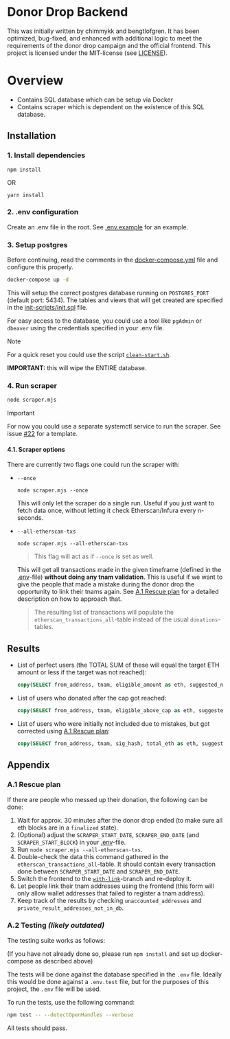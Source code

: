 # Donor Drop Backend

This was initially written by chimmykk and bengtlofgren. It has been optimized, bug-fixed, and enhanced with additional logic to meet the requirements of the donor drop campaign and the official frontend. This project is licensed under the MIT-license (see [LICENSE](./LICENSE)).

# Overview

- Contains SQL database which can be setup via Docker
- Contains scraper which is dependent on the existence of this SQL database.

## Installation

### 1. Install dependencies
```
npm install
```

OR

```
yarn install
```

### 2. .env configuration
Create an .env file in the root. See [.env.example](.env.example) for an example.

### 3. Setup postgres

Before continuing, read the comments in the [docker-compose.yml](./docker-compose.yml) file and configure this properly.

```bash
docker-compose up -d
```

This will setup the correct postgres database running on `POSTGRES_PORT` (default port: 5434). The tables and views that will get created are specified in the [init-scripts/init.sql](./init-scripts/init.sql) file.

For easy access to the database, you could use a tool like `pgAdmin` or `dbeaver` using the credentials specified in your .env file.

> [!NOTE]
>
> For a quick reset you could use the script [`clean-start.sh`](./clean-start.sh).
> 
> **IMPORTANT:** this will wipe the ENTIRE database.


### 4. Run scraper

```bash
node scraper.mjs
```

> [!IMPORTANT]
>
> For now you could use a separate systemctl service to run the scraper. See issue [#22](https://github.com/zenodeapp/donor-drop-backend/issues/22) for a template.

#### 4.1. Scraper options

There are currently two flags one could run the scraper with:

- `--once`

  ```
  node scraper.mjs --once
  ```

  This will only let the scraper do a single run. Useful if you just want to fetch data once, without letting it check Etherscan/Infura every n-seconds.


- `--all-etherscan-txs`

  ```
  node scraper.mjs --all-etherscan-txs
  ```
  
  > This flag will act as if `--once` is set as well.

  This will get all transactions made in the given timeframe (defined in the [.env](./.env.example)-file) **without doing any tnam validation**. This is useful if we want to give the people that made a mistake during the donor drop the opportunity to link their tnams again. See [A.1 Rescue plan](#a1-rescue-plan) for a detailed description on how to approach that.

  > The resulting list of transactions will populate the `etherscan_transactions_all`-table instead of the usual `donations`-tables.

## Results

- List of perfect users (the TOTAL SUM of these will equal the target ETH amount or less if the target was not reached):

  ```sql
  copy(SELECT from_address, tnam, eligible_amount as eth, suggested_nam FROM private_result_eligible_addresses_finalized_in_db) To '/var/lib/postgresql/private_result_eligible_addresses_finalized_in_db.csv' With CSV DELIMITER ',' HEADER;
  ```

- List of users who donated after the cap got reached:

  ```sql
  copy(SELECT from_address, tnam, eligible_above_cap as eth, suggested_nam FROM private_result_above_cap_addresses_in_db) To '/var/lib/postgresql/private_result_above_cap_addresses_in_db.csv' With CSV DELIMITER ',' HEADER;
  ```

- List of users who were initially not included due to mistakes, but got corrected using [A.1 Rescue plan](#a1-rescue-plan):

  ```sql
  copy(SELECT from_address, tnam, sig_hash, total_eth as eth, suggested_nam FROM private_result_addresses_not_in_db) To '/var/lib/postgresql/private_result_addresses_not_in_db.csv' With CSV DELIMITER ',' HEADER;
  ```

## Appendix

### A.1 Rescue plan

If there are people who messed up their donation, the following can be done:

1. Wait for approx. 30 minutes after the donor drop ended (to make sure all eth blocks are in a `finalized` state).
2. (Optional) adjust the `SCRAPER_START_DATE`, `SCRAPER_END_DATE` (and `SCRAPER_START_BLOCK`) in your [.env](./.env.example)-file.
2. Run ```node scraper.mjs --all-etherscan-txs```.
3. Double-check the data this command gathered in the `etherscan_transactions_all`-table. It should contain every transaction done between `SCRAPER_START_DATE` and `SCRAPER_END_DATE`.
4. Switch the frontend to the [`with-link`](https://github.com/zenodeapp/donor-drop-frontend/tree/with-link)-branch and re-deploy it.
5. Let people link their tnam addresses using the frontend (this form will only allow wallet addresses that failed to register a tnam address).
6. Keep track of the results by checking `unaccounted_addresses` and `private_result_addresses_not_in_db`.

### A.2 Testing _(likely outdated)_

The testing suite works as follows:

(If you have not already done so, please run `npm install` and set up docker-compose as described above)

The tests will be done against the database specified in the `.env` file. Ideally this would be done against a `.env.test` file, but for the purposes of this project, the `.env` file will be used.

To run the tests, use the following command:

```bash
npm test -- --detectOpenHandles --verbose
```

All tests should pass.
